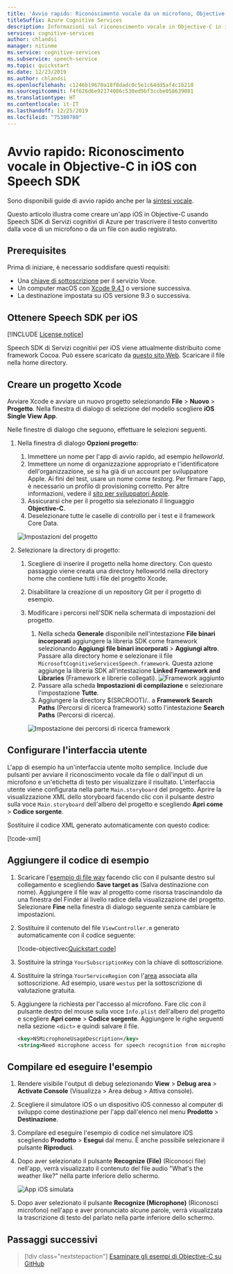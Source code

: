 ```yaml
---
title: 'Avvio rapido: Riconoscimento vocale da un microfono, Objective-C - Servizio Voce'
titleSuffix: Azure Cognitive Services
description: Informazioni sul riconoscimento vocale in Objective-C in iOS con Speech SDK
services: cognitive-services
author: chlandsi
manager: nitinme
ms.service: cognitive-services
ms.subservice: speech-service
ms.topic: quickstart
ms.date: 12/23/2019
ms.author: chlandsi
ms.openlocfilehash: c1246b19670a18f8dadc0c5e1c64dd5af4c1b210
ms.sourcegitcommit: f4f626d6e92174086c530ed9bf3ccbe058639081
ms.translationtype: HT
ms.contentlocale: it-IT
ms.lasthandoff: 12/25/2019
ms.locfileid: "75380780"
---
```

# <a name="quickstart-recognize-speech-in-objective-c-on-ios-by-using-the-speech-sdk"></a>Avvio rapido: Riconoscimento vocale in Objective-C in iOS con Speech SDK

Sono disponibili guide di avvio rapido anche per la [sintesi vocale](~/articles/cognitive-services/Speech-Service/quickstarts/text-to-speech-langs/objectivec-ios.md).

Questo articolo illustra come creare un'app iOS in Objective-C usando Speech SDK di Servizi cognitivi di Azure per trascrivere il testo convertito dalla voce di un microfono o da un file con audio registrato.

## <a name="prerequisites"></a>Prerequisites

Prima di iniziare, è necessario soddisfare questi requisiti:

* Una [chiave di sottoscrizione](~/articles/cognitive-services/Speech-Service/get-started.md) per il servizio Voce.
* Un computer macOS con [Xcode 9.4.1](https://geo.itunes.apple.com/us/app/xcode/id497799835?mt=12) o versione successiva.
* La destinazione impostata su iOS versione 9.3 o successiva.

## <a name="get-the-speech-sdk-for-ios"></a>Ottenere Speech SDK per iOS

[!INCLUDE [License notice](~/includes/cognitive-services-speech-service-license-notice.md)]

Speech SDK di Servizi cognitivi per iOS viene attualmente distribuito come framework Cocoa.
Può essere scaricato da [questo sito Web](https://aka.ms/csspeech/iosbinary). Scaricare il file nella home directory.

## <a name="create-an-xcode-project"></a>Creare un progetto Xcode

Avviare Xcode e avviare un nuovo progetto selezionando **File** > **Nuovo** > **Progetto**.
Nella finestra di dialogo di selezione del modello scegliere **iOS Single View App**.

Nelle finestre di dialogo che seguono, effettuare le selezioni seguenti.

1. Nella finestra di dialogo **Opzioni progetto**:
    1. Immettere un nome per l'app di avvio rapido, ad esempio *helloworld*.
    1. Immettere un nome di organizzazione appropriato e l'identificatore dell'organizzazione, se si ha già di un account per sviluppatore Apple. Ai fini del test, usare un nome come *testorg*. Per firmare l'app, è necessario un profilo di provisioning corretto. Per altre informazioni, vedere il [sito per sviluppatori Apple](https://developer.apple.com/).
    1. Assicurarsi che per il progetto sia selezionato il linguaggio **Objective-C**.
    1. Deselezionare tutte le caselle di controllo per i test e il framework Core Data.

    ![Impostazioni del progetto](~/articles/cognitive-services/Speech-Service/media/sdk/qs-objectivec-project-settings.png)

1. Selezionare la directory di progetto:
   1. Scegliere di inserire il progetto nella home directory. Con questo passaggio viene creata una directory helloworld nella directory home che contiene tutti i file del progetto Xcode.
   1. Disabilitare la creazione di un repository Git per il progetto di esempio.
   1. Modificare i percorsi nell'SDK nella schermata di impostazioni del progetto.
      1. Nella scheda **Generale** disponibile nell'intestazione **File binari incorporati** aggiungere la libreria SDK come framework selezionando **Aggiungi file binari incorporati** > **Aggiungi altro**. Passare alla directory home e selezionare il file `MicrosoftCognitiveServicesSpeech.framework`. Questa azione aggiunge la libreria SDK all'intestazione **Linked Framework and Libraries** (Framework e librerie collegati).
         ![Framework aggiunto](~/articles/cognitive-services/Speech-Service/media/sdk/qs-objectivec-framework.png)
      1. Passare alla scheda **Impostazioni di compilazione** e selezionare l'impostazione **Tutte**.
      1. Aggiungere la directory $(SRCROOT)/.. a **Framework Search Paths** (Percorsi di ricerca framework) sotto l'intestazione **Search Paths** (Percorsi di ricerca).

      ![Impostazione dei percorsi di ricerca framework](~/articles/cognitive-services/Speech-Service/media/sdk/qs-objectivec-framework-search-paths.png)

## <a name="set-up-the-ui"></a>Configurare l'interfaccia utente

L'app di esempio ha un'interfaccia utente molto semplice. Include due pulsanti per avviare il riconoscimento vocale da file o dall'input di un microfono e un'etichetta di testo per visualizzare il risultato. L'interfaccia utente viene configurata nella parte `Main.storyboard` del progetto. Aprire la visualizzazione XML dello storyboard facendo clic con il pulsante destro sulla voce `Main.storyboard` dell'albero del progetto e scegliendo **Apri come** > **Codice sorgente**.

Sostituire il codice XML generato automaticamente con questo codice:

[!code-xml[](~/samples-cognitive-services-speech-sdk/quickstart/objectivec/ios/from-microphone/helloworld/helloworld/Base.lproj/Main.storyboard)]

## <a name="add-the-sample-code"></a>Aggiungere il codice di esempio

1. Scaricare l'[esempio di file wav](https://raw.githubusercontent.com/Azure-Samples/cognitive-services-speech-sdk/f9807b1079f3a85f07cbb6d762c6b5449d536027/samples/cpp/windows/console/samples/whatstheweatherlike.wav) facendo clic con il pulsante destro sul collegamento e scegliendo **Save target as** (Salva destinazione con nome).
   Aggiungere il file wav al progetto come risorsa trascinandolo da una finestra del Finder al livello radice della visualizzazione del progetto.
   Selezionare **Fine** nella finestra di dialogo seguente senza cambiare le impostazioni.
1. Sostituire il contenuto del file `ViewController.m` generato automaticamente con il codice seguente:

   [!code-objectivec[Quickstart code](~/samples-cognitive-services-speech-sdk/quickstart/objectivec/ios/from-microphone/helloworld/helloworld/ViewController.m#code)]
1. Sostituire la stringa `YourSubscriptionKey` con la chiave di sottoscrizione.
1. Sostituire la stringa `YourServiceRegion` con l'[area](~/articles/cognitive-services/Speech-Service/regions.md) associata alla sottoscrizione. Ad esempio, usare `westus` per la sottoscrizione di valutazione gratuita.
1. Aggiungere la richiesta per l'accesso al microfono. Fare clic con il pulsante destro del mouse sulla voce `Info.plist` dell'albero del progetto e scegliere **Apri come** > **Codice sorgente**. Aggiungere le righe seguenti nella sezione `<dict>` e quindi salvare il file.

    ```xml
    <key>NSMicrophoneUsageDescription</key>
    <string>Need microphone access for speech recognition from microphone.</string>
    ```

## <a name="build-and-run-the-sample"></a>Compilare ed eseguire l'esempio

1. Rendere visibile l'output di debug selezionando **View** > **Debug area** > **Activate Console** (Visualizza > Area debug > Attiva console).
1. Scegliere il simulatore iOS o un dispositivo iOS connesso al computer di sviluppo come destinazione per l'app dall'elenco nel menu **Prodotto** > **Destinazione**.
1. Compilare ed eseguire l'esempio di codice nel simulatore iOS scegliendo **Prodotto** > **Esegui** dal menu. È anche possibile selezionare il pulsante **Riproduci**.
1. Dopo aver selezionato il pulsante **Recognize (File)** (Riconosci file) nell'app, verrà visualizzato il contenuto del file audio "What's the weather like?" nella parte inferiore dello schermo.

   ![App iOS simulata](~/articles/cognitive-services/Speech-Service/media/sdk/qs-objectivec-simulated-app.png)

1. Dopo aver selezionato il pulsante **Recognize (Microphone)** (Riconosci microfono) nell'app e aver pronunciato alcune parole, verrà visualizzata la trascrizione di testo del parlato nella parte inferiore dello schermo.

## <a name="next-steps"></a>Passaggi successivi

> [!div class="nextstepaction"]
> [Esaminare gli esempi di Objective-C su GitHub](https://aka.ms/csspeech/samples)
